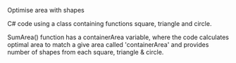 Optimise area with shapes

C# code using a class containing functions square, triangle and circle.

SumArea() function has a containerArea variable, where the code calculates optimal area to match a give area called 'containerArea' and provides number of shapes from each
square, triangle & circle.  
